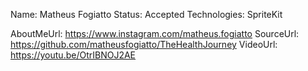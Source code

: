 Name: Matheus Fogiatto
Status: Accepted
Technologies: SpriteKit

AboutMeUrl: https://www.instagram.com/matheus.fogiatto
SourceUrl: https://github.com/matheusfogiatto/TheHealthJourney
VideoUrl: https://youtu.be/OtrIBNOJ2AE

<!---
EXAMPLE
Name: John Appleseed
Status: Submitted <or> Winner <or> Distinguished <or> Rejected
Technologies: SwiftUI, RealityKit, CoreGraphic

AboutMeUrl: https://linkedin.com/in/johnappleseed
SourceUrl: https://github.com/johnappleseed/wwdc2025
VideoUrl: https://youtu.be/ABCDE123456
-->
